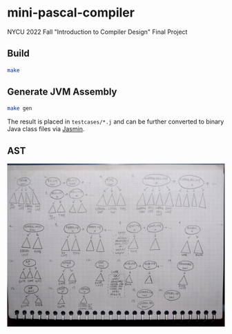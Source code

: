 # mini-pascal-compiler
NYCU 2022 Fall "Introduction to Compiler Design" Final Project

## Build
```bash
make
```

## Generate JVM Assembly
```bash
make gen
```
The result is placed in `testcases/*.j` and can be further converted to binary Java class files via [Jasmin](https://jasmin.sourceforge.net/).

## AST
![](ast.jpg)
